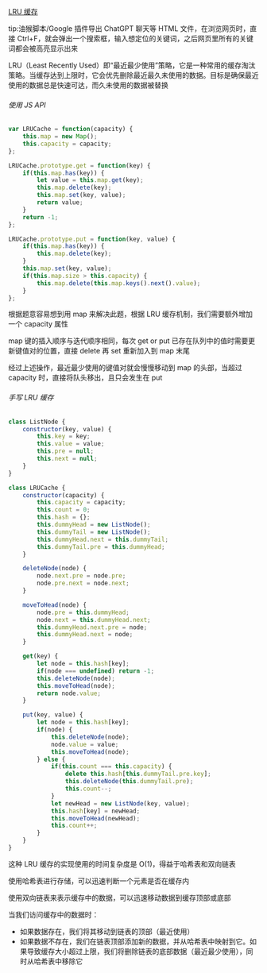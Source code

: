 [LRU 缓存](https://leetcode.cn/problems/lru-cache/)

tip:油猴脚本/Google 插件导出 ChatGPT 聊天等 HTML 文件，在浏览网页时，直接 Ctrl+F，就会弹出一个搜索框，输入想定位的关键词，之后网页里所有的关键词都会被高亮显示出来

LRU（Least Recently Used）即“最近最少使用”策略，它是一种常用的缓存淘汰策略。当缓存达到上限时，它会优先删除最近最久未使用的数据。目标是确保最近使用的数据总是快速可达，而久未使用的数据被替换

###### 使用 JS API

```JavaScript
var LRUCache = function(capacity) {
    this.map = new Map();
    this.capacity = capacity;
};

LRUCache.prototype.get = function(key) {
    if(this.map.has(key)) {
        let value = this.map.get(key);
        this.map.delete(key);
        this.map.set(key, value);
        return value;
    }
    return -1;
};

LRUCache.prototype.put = function(key, value) {
    if(this.map.has(key)) {
        this.map.delete(key);
    }  
    this.map.set(key, value);
    if(this.map.size > this.capacity) {
        this.map.delete(this.map.keys().next().value);
    }
};
```

根据题意容易想到用 map 来解决此题，根据 LRU 缓存机制，我们需要额外增加一个 capacity 属性

map 键的插入顺序与迭代顺序相同，每次 get or put 已存在队列中的值时需要更新键值对的位置，直接 delete 再 set 重新加入到 map 末尾

经过上述操作，最近最少使用的键值对就会慢慢移动到 map 的头部，当超过 capacity 时，直接将队头移出，且只会发生在 put

###### 手写 LRU 缓存

```JavaScript
class ListNode {
    constructor(key, value) {
        this.key = key;
        this.value = value;
        this.pre = null;
        this.next = null;
    }
}

class LRUCache {
    constructor(capacity) {
        this.capacity = capacity;
        this.count = 0;
        this.hash = {};
        this.dummyHead = new ListNode();
        this.dummyTail = new ListNode();
        this.dummyHead.next = this.dummyTail;
        this.dummyTail.pre = this.dummyHead;
    }

    deleteNode(node) {
        node.next.pre = node.pre;
        node.pre.next = node.next;
    }

    moveToHead(node) {
        node.pre = this.dummyHead;
        node.next = this.dummyHead.next;
        this.dummyHead.next.pre = node;
        this.dummyHead.next = node;
    }

    get(key) {
        let node = this.hash[key];
        if(node === undefined) return -1;
        this.deleteNode(node);
        this.moveToHead(node);
        return node.value;
    }

    put(key, value) {
        let node = this.hash[key];
        if(node) {
            this.deleteNode(node);
            node.value = value;
            this.moveToHead(node);
        } else {
            if(this.count === this.capacity) {
                delete this.hash[this.dummyTail.pre.key];
                this.deleteNode(this.dummyTail.pre);
                this.count--;
            }
            let newHead = new ListNode(key, value);
            this.hash[key] = newHead;
            this.moveToHead(newHead);
            this.count++;
        }
    }
}
```

这种 LRU 缓存的实现使用的时间复杂度是 O(1)，得益于哈希表和双向链表

使用哈希表进行存储，可以迅速判断一个元素是否在缓存内

使用双向链表来表示缓存中的数据，可以迅速移动数据到缓存顶部或底部

当我们访问缓存中的数据时：

- 如果数据存在，我们将其移动到链表的顶部（最近使用）
- 如果数据不存在，我们在链表顶部添加新的数据，并从哈希表中映射到它。如果导致缓存大小超过上限，我们将删除链表的底部数据（最近最少使用），同时从哈希表中移除它
